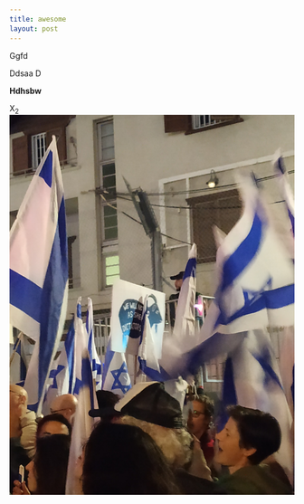 ```yaml
---
title: awesome 
layout: post
---
```

Ggfd

Ddsaa
D

**Hdhsbw**

X<sub>2</sub>![](IMG_20230225_202733.jpg)
